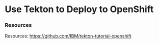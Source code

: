 # Use Tekton to Deploy to OpenShift



### Resources

Resources:
https://github.com/IBM/tekton-tutorial-openshift
